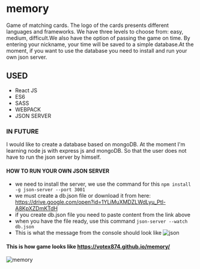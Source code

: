 # memory
Game of matching cards. The logo of the cards presents different languages and frameworks. We have three levels to choose from: easy, medium, difficult.We also have the option of passing the game on time. By entering your nickname, your time will be saved to a simple database.At the moment, if you want to use the database you need to install and run your own json server.

## USED 
* React JS 
* ES6
* SASS
* WEBPACK
* JSON SERVER 

### IN FUTURE
I would like to create a database based on mongoDB. At the moment I'm learning node js with express js and mongoDB. So that the user does not have to run the json server by himself.

#### HOW TO RUN YOUR OWN JSON SERVER
* we need to install the server, we use the command for this `npm install -g json-server --port 3001`
* we must create a db.json file or download it from here: https://drive.google.com/open?id=1YLiMuXMDZLWdLyu_Ptl-A8KpXZDmKTdH
* if you create db.json file you need to paste content from the link above
* when you have the file ready, use this command `json-server --watch db.json`
* This is what the message from the console should look like
![json](https://user-images.githubusercontent.com/40391317/47227196-8e574400-d3c2-11e8-8f42-aeb6f1812467.png)





#### This is how game looks like  https://votex874.github.io/memory/
![memory](https://user-images.githubusercontent.com/40391317/47226296-66ff7780-d3c0-11e8-954e-b25a96fdcbdd.png)

